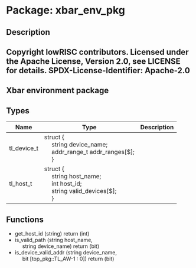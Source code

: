 # Package: xbar_env_pkg

## Description

Copyright lowRISC contributors.
 Licensed under the Apache License, Version 2.0, see LICENSE for details.
 SPDX-License-Identifier: Apache-2.0
 ---------------------------------------------
 Xbar environment package
 ---------------------------------------------
 

## Types

| Name        | Type                                                                                                                                                                                                                                                                                               | Description |
| ----------- | -------------------------------------------------------------------------------------------------------------------------------------------------------------------------------------------------------------------------------------------------------------------------------------------------- | ----------- |
| tl_device_t | struct {<br><span style="padding-left:20px">     string                      device_name;<br><span style="padding-left:20px">     addr_range_t                addr_ranges[$];<br><span style="padding-left:20px">   }                                                                              |             |
| tl_host_t   | struct {<br><span style="padding-left:20px">     string                      host_name;<br><span style="padding-left:20px">     int                         host_id;<br><span style="padding-left:20px">     string                      valid_devices[$];<br><span style="padding-left:20px">   } |             |
## Functions
- get_host_id <font id="function_arguments">(string)</font> <font id="function_return">return (int)</font>
- is_valid_path <font id="function_arguments">(string host_name,<br><span style="padding-left:20px"> string device_name)</font> <font id="function_return">return (bit)</font>
- is_device_valid_addr <font id="function_arguments">(string device_name,<br><span style="padding-left:20px"> bit [top_pkg::TL_AW-1 : 0])</font> <font id="function_return">return (bit)</font>
